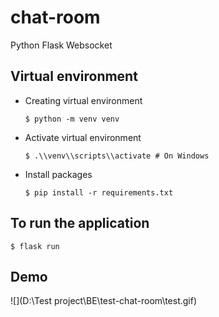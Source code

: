 # chat-room

Python Flask Websocket



##  Virtual environment

- Creating virtual environment

  ```
  $ python -m venv venv
  ```

- Activate virtual environment

  ```
  $ .\\venv\\scripts\\activate # On Windows
  ```

* Install packages

  ```
  $ pip install -r requirements.txt
  ```

##  To run the application

```
$ flask run
```

##  Demo

![](D:\Test project\BE\test-chat-room\test.gif)

